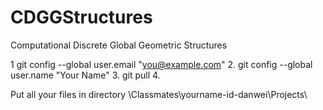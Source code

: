 # CDGGStructures
Computational Discrete Global Geometric Structures


1   git config --global user.email "you@example.com"
2.  git config --global user.name "Your Name"
3.  git pull
4. 


Put all your files in directory \Classmates\yourname-id-danwei\Projects\




